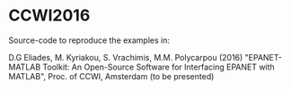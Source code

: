 # CCWI2016

Source-code to reproduce the examples in:

D.G Eliades, M. Kyriakou, S. Vrachimis, M.M. Polycarpou (2016) "EPANET-MATLAB Toolkit: An Open-Source Software for Interfacing EPANET with MATLAB", Proc. of CCWI, Amsterdam (to be presented)

